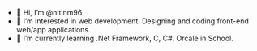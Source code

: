 - 👋 Hi, I’m @nitinm96
- 👀 I’m interested in web development. Designing and coding front-end web/app applications.
- 🌱 I’m currently learning .Net Framework, C, C#, Orcale in School.


<!---
nitinm96/nitinm96 is a ✨ special ✨ repository because its `README.md` (this file) appears on your GitHub profile.
You can click the Preview link to take a look at your changes.
--->
